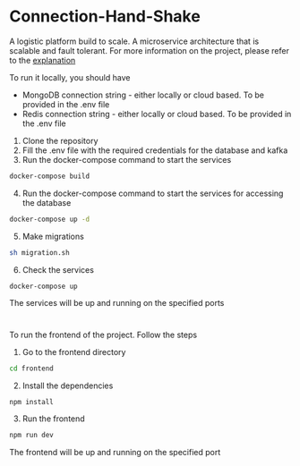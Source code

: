 # Connection-Hand-Shake

A logistic platform build to scale.
A microservice architecture that is scalable and fault tolerant. 
For more information on the project, please refer to the [explanation](https://github.com/Pranay-Pandey/connection-hand-shake/blob/main/explanation.md#logistics-platform-explanation-document)


To run it locally, you should have

* MongoDB connection string - either locally or cloud based. To be provided in the .env file
* Redis connection string - either locally or cloud based. To be provided in the .env file

1. Clone the repository
2. Fill the .env file with the required credentials for the database and kafka
3. Run the docker-compose command to start the services 
```bash
docker-compose build
```
4. Run the docker-compose command to start the services for accessing the database
```bash
docker-compose up -d
```

5. Make migrations
```bash
sh migration.sh
```

6. Check the services
```bash
docker-compose up
```

The services will be up and running on the specified ports


# 

To run the frontend of the project. Follow the steps

1. Go to the frontend directory
```bash
cd frontend
```

2. Install the dependencies
```bash
npm install
```

3. Run the frontend
```bash
npm run dev
```

The frontend will be up and running on the specified port